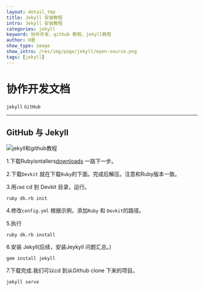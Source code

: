 ```yaml
---
layout: detail_tmp
title: Jekyll 安装教程
intro: Jekyll 安装教程
categories: jekyll
keyword: 协作开发，github 教程，jekyll教程
author: H君
show_type: image
show_intro: /res/img/page/jekyll/open-source.png
tags: [jekyll]
---
```


# 协作开发文档

`jekyll` `GitHub`

--- 

## GitHub 与 Jekyll

![jekyll和github教程](../res/img/page/jekyll/open-source.png) 



1.下载Rubyisntallers[downloads](http://rubyinstaller.org/downloads/) 一路下一步。

2.下载`Devkit` 就在下载`Ruby`的下面。完成后解压。注意和Ruby版本一致。

3.用`cmd` cd 到 Devkit 目录，运行。
    
    ruby dk.rb init 

4.修改`config.yml` 根据示例，添加`Ruby` 和 `Devkit`的路径。

5.执行
    
    ruby dk.rb install

6.安装 Jekyll(后续，安装Jeykyll 问题汇总。)
    
    gem install jekyll

7.下载完成.我们可以cd 到从Github clone 下来的项目。

    jekyll serve


